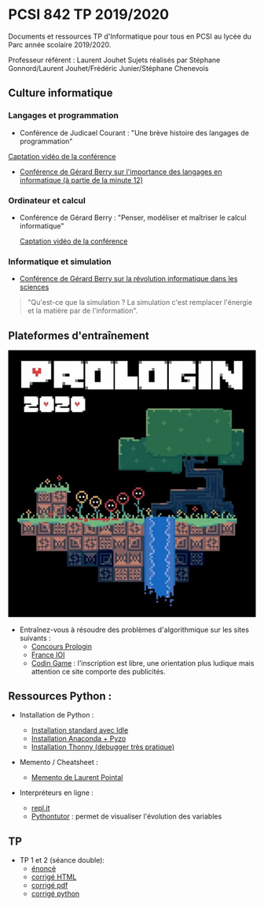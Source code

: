 # PCSI 842 TP 2019/2020

Documents et ressources TP d'Informatique pour tous en PCSI au lycée du Parc année scolaire 2019/2020.

Professeur référent : Laurent Jouhet
Sujets réalisés par Stéphane Gonnord/Laurent Jouhet/Frédéric Junier/Stéphane Chenevois

## Culture informatique

### Langages et programmation

* Conférence de Judicael Courant : "Une brève histoire des langages de programmation"

[Captation vidéo de la conférence](https://tube.ac-lyon.fr/videos/watch/2f7065e3-13c7-432c-80cc-94e769d38272)

* [Conférence de Gérard Berry sur l'importance des langages en informatique (à partie de la minute 12)](https://www.college-de-france.fr/site/gerard-berry/course-2015-11-04-16h00.htm)

### Ordinateur et calcul

* Conférence de Gérard Berry : "Penser, modéliser et maîtriser le calcul informatique"

    [Captation vidéo de la conférence](https://www.college-de-france.fr/site/gerard-berry/inaugural-lecture-2009-11-19-18h00.htm)
    
### Informatique et simulation
    
* [Conférence de Gérard Berry sur la révolution informatique dans les sciences](https://www.college-de-france.fr/site/gerard-berry/course-2015-01-28-16h00.htm)

> "Qu'est-ce que la simulation ? La simulation c'est remplacer l'énergie et la matière par de l'information".



## Plateformes d'entraînement

[![Prologin](prologin.jpg "logo prologin")](https://prologin.org/)

* Entraînez-vous à résoudre des problèmes d'algorithmique sur les sites suivants :
  - [Concours Prologin](https://prologin.org/train/) 
  - [France IOI](http://www.france-ioi.org/)
  - [Codin Game](https://www.codingame.com) : l'inscription est libre, une orientation plus ludique mais attention ce  site comporte des publicités.

## Ressources Python :

* Installation de Python :
  - [Installation standard avec Idle](https://www.python.org/downloads/)
  - [Installation Anaconda + Pyzo](https://pyzo.org/start.html)
  - [Installation Thonny (debugger très pratique)](https://thonny.org/)

* Memento / Cheatsheet :
  - [Memento de Laurent Pointal](https://perso.limsi.fr/pointal/_media/python:cours:mementopython3.pdf)
  
* Interpréteurs en ligne :
  - [repl.it](https://repl.it/languages/python3)
  - [Pythontutor](http://pythontutor.com/)  : permet de visualiser l'évolution des variables

## TP

* TP 1 et 2 (séance double):
  - [énoncé](TP-01-02/I1-TP-01-02-Introduction-sujet.pdf)
  - [corrigé HTML](TP-01-02/I1-TP-01-02-Introduction-corrige.html)
  - [corrigé pdf](TP-01-02/I1-TP-01-02-Introduction-corrige.pdf)
  - [corrigé python](TP-01-02/I1-TP-01-02-Introduction-corrige.py)

<!--
* TP3 :
  - [énoncé](TP3/sujet/I1-TP-03-Boucles-sujet.pdf)
  - [corrigé HTML](TP3/corrige/I1-TP-03-Boucles-corrige.html)
  - [corrigé pdf](TP3/corrige/I1-TP-03-Boucles-corrige.pdf)
  - [corrigé python](TP3/corrige/I1-TP-03-Boucles-corrige.py)

* TP4 :
  - [énoncé](TP4/sujet/I1-TP-04-Fonctions-Suites-sujet.pdf)
  - [corrigé HTML](TP4/corrige/I1-TP-04-Fonctions-Suites-corrige.html)
  - [corrigé pdf](TP4/corrige/I1-TP-04-Fonctions-Suites-corrige.pdf)
  - [corrigé python](TP4/corrige/I1-TP-04-Fonctions-Suites-corrige.py)

* TP5 :
  - [énoncé](TP5/sujet/I1-TP-05-Listes-sujet.pdf)
  - [corrigé HTML](TP5/corrige/I1-TP-05-Listes-corrige.html)
  - [corrigé pdf](TP5/corrige/I1-TP-05-Listes-corrige.pdf)
  - [corrigé python](TP5/corrige/I1-TP-05-Listes-corrige.py)
  
 
* TP6 :
  - [énoncé](TP6/sujet/I1-TP-06-Recherche-Cribles-sujet.pdf)
  - [corrigé HTML](TP6/corrige/I1-TP-06-Recherche-Cribles-corrige.html)
  - [corrigé pdf](TP6/corrige/I1-TP-06-Recherche-Cribles-corrige.pdf)
  - [corrigé python](TP6/corrige/I1-TP-06-Recherche-Cribles-corrige.py)
  - [fichier cadeau](TP6/eleves/cadeau_06.py)
  - [exercice Tas de Graine  du Castor Informatique 2017](https://concours.castor-informatique.fr/index.php?team=castor2017)
  
* TP7 :
  - [énoncé](TP7/sujet/I1-TP-07-Fichiers-Matplotlib-sujet.pdf)
  - [corrigé HTML](TP7/corrige/I1-TP-07-Fichiers-Matplotlib-corrige.html)
  - [corrigé pdf](TP7/corrige/I1-TP-07-Fichiers-Matplotlib-corrige.pdf)
  - [corrigé python](TP7/corrige/I1-TP-07-Fichiers-Matplotlib-corrige.py)
  - [cadeau.py](TP7/eleves/cadeau.py)
  - [archive des ressources](TP7/eleves/ressources.zip)
  
* TP  Révisions :
  - [énoncé](TP-revisions/sujet/I1-TP-Revisions-Janvier3-sujet.pdf)
  - [corrigé HTML](TP-revisions/corrige/I1-TP-Revisions-Janvier3-corrige.html)
  - [corrigé pdf](TP-revisions/corrige/I1-TP-Revisions-Janvier3-corrige.pdf)
  - [corrigé python](TP-revisions/corrige/I1-TP-Revisions-Janvier3-corrige.py)
  - [cadeau.py](TP-revisions/ressources/cadeau.py)


  
* TP 8 :
  - [énoncé](TP8/sujet/I1-TP-08-Dichotomie-Newton-sujet.pdf)
  - [corrigé version markdown HTML](TP8/corrige/I1-TP-08-Dichotomie-Newton-corrige-git.md)
  - [corrigé version pdf](TP8/corrige/I1-TP-08-Dichotomie-Newton-corrige-.pdf)
  - [corrigé version diaporama HTML](TP8/corrige/I1-TP-08-Dichotomie-Newton-corrige-slidy.html)
  - [corrigé version python](TP8/corrige/I1-TP-08-Dichotomie-Newton-corrige.py)
  
  
* TP 9 :
  - [énoncé](TP9/sujet/I1-TP-09-Integration-Euler-sujet.pdf)
  - [corrigé version pdf](TP9/corrige/I1-TP-09-Integration-Euler-corrige.pdf) 
  - [corrigé version diaporama HTML](TP9/corrige/I1-TP-09-Integration-Euler-corrige.html)
  - [corrigé version python](TP9/corrige/I1-TP-09-Integration-Euler-corrige.py)
  
  
* TP 10:
  - [QCM sur les listes/tableau](https://genumsi.inria.fr/qcm.php?h=7b8eb974bcf4e7349c793267fdf5b6b4) et [corrigé du QCM](https://genumsi.inria.fr/qcm-corrige.php?cle=MTUwOzE5NzsyODE7MzAzOzMwNzszMzk7Mzk5OzQyNjszNzk=), merci au site [Genumsi](https://genumsi.inria.fr/)
  - [énoncé](TP10/sujet/I1-TP-10-Listes_de_Listes-sujet.pdf)
  - [ressources](TP10/ressources)
  - [corrigé version pdf](TP10/corrige/I1-TP-10-Listes_de_Listes-corrige.pdf)
  - [corrigé version diaporama HTML](TP10/corrige/I1-TP-10-Listes_de_Listes-corrige.html)
  - [corrigé version python](TP10/corrige/I1-TP-10-Listes_de_Listes-corrige.py)
  
* TP 11:
  - [énoncé](TP11/sujet/I1-TP-11-Gauss-sujet.pdf)
  - [corrigé version pdf](TP11/corrige/I1-TP-11-Gauss-corrige.pdf)
  - [corrigé version diaporama HTML](TP11/corrige/I1-TP-11-Gauss-corrige.html)
  - [corrigé version python](TP11/corrige/I1-TP-11-Gauss-corrige.py)
  - [énoncé simplifié](TP11/gauss-simple.pdf)
  - [corrigé énoncé simplifié](TP11/TP_Gauss_Simple.html)
  
* TP 12:
  - [énoncé](TP12/sujet/I1-TP-12-Euler-Rk4-sujet.pdf)
  - [corrigé version pdf](TP12/corrige/I1-TP-12-Euler-Rk4-corrige.pdf)
  - [corrigé version diaporama HTML](TP12/corrige/I1-TP-12-Euler-Rk4-corrige.html)
  - [corrigé version python](TP12/corrige/I1-TP-12-Euler-Rk4-corrige.py)
  - [Animation schémas d'intégration de $y'=y ; y(0)=1$ sur (0;1)](TP12/ressources/schemas-0-1.mp4)
  - [Animation schémas d'intégration de $y'=y ; y(0)=1$ sur (0;4)](TP12/ressources/schemas-0-4.mp4)
  - [Jupyter Notebook avec schémas numériques](https://mybinder.org/v2/gh/frederic-junier/PCSI/master?filepath=TP12/ressources/Schema_Numerique_2020.ipynb)
  
* TP BDD 1 : 
  * [Énoncé et corrigé](https://codi-lyon.beta.education.fr/s/GdHWcZ8ik#)
  -->
  
